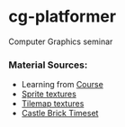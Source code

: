 # cg-platformer
Computer Graphics seminar

### Material Sources:
- Learning from [Course](https://www.youtube.com/playlist?list=PLQl2eWiUO8_KwIEBy5PfaZCT2yEi2J7Ew)
- [Sprite textures](https://xzany.itch.io/free-knight-2d-pixel-art)
- [Tilemap textures](https://tornioduva.itch.io/tornioduvas-underground-catacomb-tilemap)
- [Castle Brick Timeset](https://jordon-games.itch.io/castle-stone-tileset)
